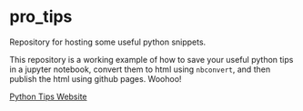 # pro_tips
Repository for hosting some useful python snippets.

This repository is a working example of how to save your useful python tips in a jupyter notebook, convert them to html using `nbconvert`, and then publish the html using github pages. Woohoo!

[Python Tips Website](https://nmiles2718.github.io/pro_tips/python_tips.html)
